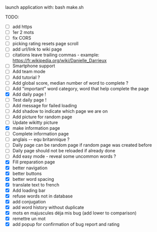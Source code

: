 launch application with:
bash make.sh

TODO:
- [ ] add https
- [ ] 1er 2 mots
- [ ] fix CORS
- [ ] picking rating resets page scroll
- [ ] add url/link to wiki page
- [ ] citations leave trailing commas - example: https://fr.wikipedia.org/wiki/Danielle_Darrieux
- [ ] Smartphone support
- [ ] Add team mode
- [ ] Add tutorial ?
- [ ] Add global score, median number of word to complete ?
- [ ] Add "important" word category, word that help complete the page
- [x] Add daily page !
- [ ] Test daily page !
- [ ] Add message for failed loading
- [ ] Add shadow to indicate which page we are on
- [ ] Add picture for random page
- [ ] Update wikitty picture
- [x] make information page
- [ ] Complete information page
- [ ] anglais -- equ britannique ?
- [ ] Daily page can be random page if random page was created before
- [ ] Daily page should not be reloaded if already done
- [ ] Add easy mode - reveal some uncommon words ?
- [x] Fill preparation page
- [x] better navigation
- [x] better buttons
- [x] better word spacing
- [x] translate text to french
- [x] Add loading bar
- [x] refuse words not in database
- [x] add conjugation
- [x] add word history without duplicate
- [x] mots en majuscules déja mis bug (add lower to comparison)
- [x] remettre un mot
- [x] add popup for confirmation of bug report and rating
